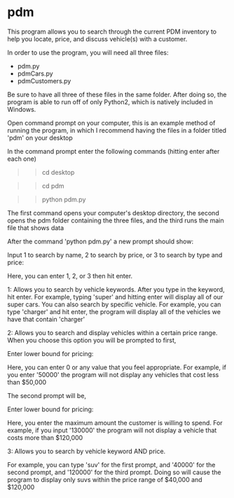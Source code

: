 # pdm
This program allows you to search through the current PDM inventory to help you locate, price, and discuss vehicle(s) with a customer. 

In order to use the program, you will need all three files:
- pdm.py
- pdmCars.py
- pdmCustomers.py

Be sure to have all three of these files in the same folder. After doing so, the program is able to run off of only Python2, which is natively included in Windows.

Open command prompt on your computer, this is an example method of running the program, in which I recommend having the files in a folder titled 'pdm' on your desktop

In the command prompt enter the following commands (hitting enter after each one)
>> cd desktop 

>> cd pdm

>> python pdm.py

The first command opens your computer's desktop directory, the second opens the pdm folder containing the three files, and the third runs the main file that shows data

After the command 'python pdm.py' a new prompt should show:

Input 1 to search by name, 2 to search by price, or 3 to search by type and price:

Here, you can enter 1, 2, or 3 then hit enter. 

1: Allows you to search by vehicle keywords. After you type in the keyword, hit enter. For example, typing 'super' and hitting enter will display all of our super cars. 
You can also search by specific vehicle. For example, you can type 'charger' and hit enter, the program will display all of the vehicles we have that contain 'charger'

2: Allows you to search and display vehicles within a certain price range. When you choose this option you will be prompted to first, 

Enter lower bound for pricing:

Here, you can enter 0 or any value that you feel appropriate. For example, if you enter '50000' the program will not display any vehicles that cost less than $50,000

The second prompt will be, 

Enter lower bound for pricing:

Here, you enter the maximum amount the customer is willing to spend. For example, if you input '130000' the program will not display a vehicle that costs more
than $120,000

3: Allows you to search by vehicle keyword AND price.

For example, you can type 'suv' for the first prompt, and '40000' for the second prompt, and '120000' for the third prompt. Doing so will cause the program to 
display only suvs within the price range of $40,000 and $120,000
